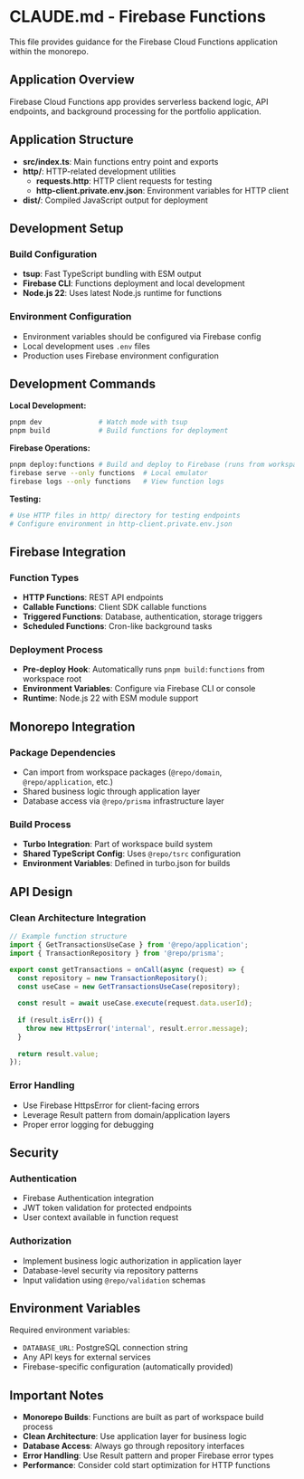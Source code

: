 # CLAUDE.md - Firebase Functions

This file provides guidance for the Firebase Cloud Functions application within the monorepo.

## Application Overview

Firebase Cloud Functions app provides serverless backend logic, API endpoints, and background processing for the portfolio application.

## Application Structure

- **src/index.ts**: Main functions entry point and exports
- **http/**: HTTP-related development utilities
  - **requests.http**: HTTP client requests for testing
  - **http-client.private.env.json**: Environment variables for HTTP client
- **dist/**: Compiled JavaScript output for deployment

## Development Setup

### Build Configuration
- **tsup**: Fast TypeScript bundling with ESM output
- **Firebase CLI**: Functions deployment and local development
- **Node.js 22**: Uses latest Node.js runtime for functions

### Environment Configuration
- Environment variables should be configured via Firebase config
- Local development uses `.env` files
- Production uses Firebase environment configuration

## Development Commands

**Local Development:**
```bash
pnpm dev              # Watch mode with tsup
pnpm build            # Build functions for deployment
```

**Firebase Operations:**
```bash
pnpm deploy:functions # Build and deploy to Firebase (runs from workspace root)
firebase serve --only functions  # Local emulator
firebase logs --only functions   # View function logs
```

**Testing:**
```bash
# Use HTTP files in http/ directory for testing endpoints
# Configure environment in http-client.private.env.json
```

## Firebase Integration

### Function Types
- **HTTP Functions**: REST API endpoints
- **Callable Functions**: Client SDK callable functions
- **Triggered Functions**: Database, authentication, storage triggers
- **Scheduled Functions**: Cron-like background tasks

### Deployment Process
- **Pre-deploy Hook**: Automatically runs `pnpm build:functions` from workspace root
- **Environment Variables**: Configure via Firebase CLI or console
- **Runtime**: Node.js 22 with ESM module support

## Monorepo Integration

### Package Dependencies
- Can import from workspace packages (`@repo/domain`, `@repo/application`, etc.)
- Shared business logic through application layer
- Database access via `@repo/prisma` infrastructure layer

### Build Process
- **Turbo Integration**: Part of workspace build system
- **Shared TypeScript Config**: Uses `@repo/tsrc` configuration
- **Environment Variables**: Defined in turbo.json for builds

## API Design

### Clean Architecture Integration
```typescript
// Example function structure
import { GetTransactionsUseCase } from '@repo/application';
import { TransactionRepository } from '@repo/prisma';

export const getTransactions = onCall(async (request) => {
  const repository = new TransactionRepository();
  const useCase = new GetTransactionsUseCase(repository);
  
  const result = await useCase.execute(request.data.userId);
  
  if (result.isErr()) {
    throw new HttpsError('internal', result.error.message);
  }
  
  return result.value;
});
```

### Error Handling
- Use Firebase HttpsError for client-facing errors
- Leverage Result pattern from domain/application layers
- Proper error logging for debugging

## Security

### Authentication
- Firebase Authentication integration
- JWT token validation for protected endpoints
- User context available in function request

### Authorization
- Implement business logic authorization in application layer
- Database-level security via repository patterns
- Input validation using `@repo/validation` schemas

## Environment Variables

Required environment variables:
- `DATABASE_URL`: PostgreSQL connection string
- Any API keys for external services
- Firebase-specific configuration (automatically provided)

## Important Notes

- **Monorepo Builds**: Functions are built as part of workspace build process
- **Clean Architecture**: Use application layer for business logic
- **Database Access**: Always go through repository interfaces
- **Error Handling**: Use Result pattern and proper Firebase error types
- **Performance**: Consider cold start optimization for HTTP functions